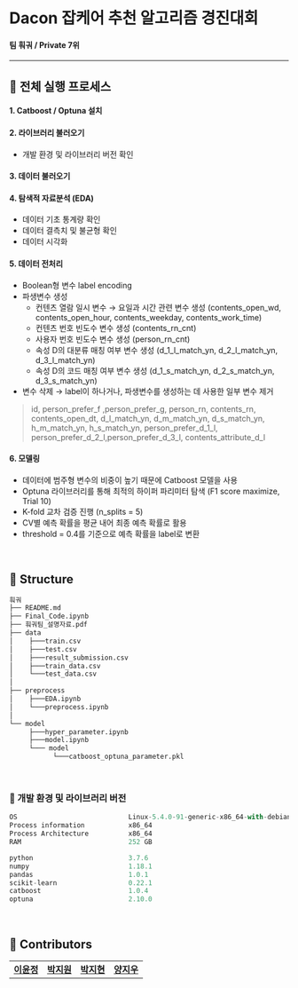 # Dacon 잡케어 추천 알고리즘 경진대회
#### 팀 훠궈 / Private 7위
---

## 📌 전체 실행 프로세스
#### 1. Catboost / Optuna 설치
#### 2. 라이브러리 불러오기
  - 개발 환경 및 라이브러리 버전 확인    

#### 3. 데이터 불러오기
#### 4. 탐색적 자료분석 (EDA)
  - 데이터 기초 통계량 확인
  - 데이터 결측치 및 불균형 확인
  - 데이터 시각화

#### 5. 데이터 전처리 
  - Boolean형 변수 label encoding
  - 파생변수 생성
    - 컨텐츠 열람 일시 변수 → 요일과 시간 관련 변수 생성 (contents_open_wd, contents_open_hour, contents_weekday, contents_work_time)
    - 컨텐츠 번호 빈도수 변수 생성 (contents_rn_cnt)
    - 사용자 번호 빈도수 변수 생성 (person_rn_cnt)
    - 속성 D의 대분류 매칭 여부 변수 생성 (d_1_l_match_yn, d_2_l_match_yn, d_3_l_match_yn)
    - 속성 D의 코드 매칭 여부 변수 생성 (d_1_s_match_yn, d_2_s_match_yn, d_3_s_match_yn)
  - 변수 삭제 → label이 하나거나, 파생변수를 생성하는 데 사용한 일부 변수 제거 

  >    id, person_prefer_f ,person_prefer_g, person_rn, contents_rn, contents_open_dt, d_l_match_yn, d_m_match_yn, d_s_match_yn, h_m_match_yn, h_s_match_yn, person_prefer_d_1_l, person_prefer_d_2_l,person_prefer_d_3_l, contents_attribute_d_l

#### 6. 모델링
  - 데이터에 범주형 변수의 비중이 높기 때문에 Catboost 모델을 사용
  - Optuna 라이브러리를 통해 최적의 하이퍼 파리미터 탐색 (F1 score maximize, Trial 10)
  - K-fold 교차 검증 진행 (n_splits = 5)
  - CV별 예측 확률을 평균 내어 최종 예측 확률로 활용
  - threshold = 0.4를 기준으로 예측 확률을 label로 변환

<br>

## 📌 Structure
```python
훠궈  
├── README.md
├── Final_Code.ipynb
├── 훠궈팀_설명자료.pdf
├── data  
│    ├───train.csv
│    ├───test.csv
│    ├───result_submission.csv
│    ├───train_data.csv
│    └───test_data.csv
│          
├── preprocess
│    ├───EDA.ipynb
│    └───preprocess.ipynb
│    
└── model
     ├───hyper_parameter.ipynb
     ├───model.ipynb
     └─── model
           └───catboost_optuna_parameter.pkl
```
<br>

### 📌 개발 환경 및 라이브러리 버전
```python
OS                            Linux-5.4.0-91-generic-x86_64-with-debian-buster-sid
Process information           x86_64
Process Architecture          x86_64
RAM                           252 GB

python                        3.7.6
numpy                         1.18.1
pandas                        1.0.1
scikit-learn                  0.22.1
catboost                      1.0.4
optuna                        2.10.0
```

<br>

## 📌 Contributors
<table>
  <tr>
    <td align="center"><a href="https://github.com/yoonj98"><b>이윤정</b></sub></td>
    <td align="center"><a href="https://github.com/jiwon4178"><b>박지원</b></sub></td>
    <td align="center"><a href="https://github.com/jihyeon4028"><b>박지현</b></sub></td>
    <td align="center"><a href="https://github.com/didwldn3032"><b>양지우</b></sub></td>
</table>

